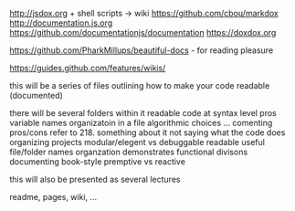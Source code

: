 
http://jsdox.org + shell scripts -> wiki
https://github.com/cbou/markdox
http://documentation.js.org
https://github.com/documentationjs/documentation
https://doxdox.org


https://github.com/PharkMillups/beautiful-docs - for reading pleasure

https://guides.github.com/features/wikis/

this will be a series of files outlining how to make your code readable (documented)

there will be several folders within it
	readable code at syntax level
		pros
		variable names
		organizatoin in a file
		algorithmic choices
		...
	comenting
		pros/cons
		refer to 218.  something about it not saying what the code does
	organizing projects
		modular/elegent vs debuggable readable
		useful file/folder names
		organzation demonstrates functional divisons
	documenting
		book-style
		premptive vs reactive


this will also be presented as several lectures

readme, pages, wiki, ...